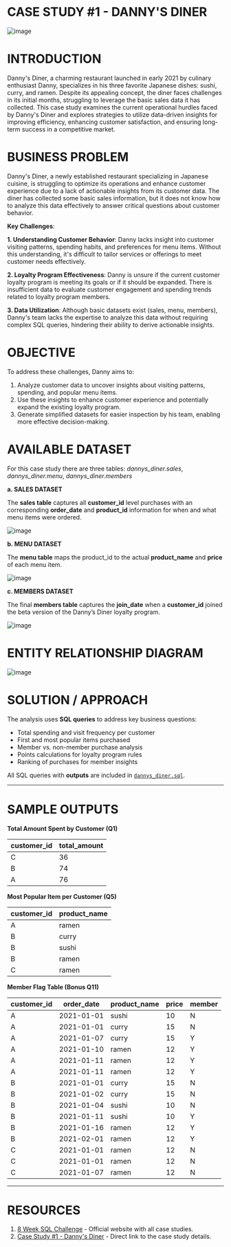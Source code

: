 # CASE STUDY #1 - DANNY'S DINER

![image](https://github.com/user-attachments/assets/ce374cce-c9c3-447c-be97-9c42d65b054e)

# INTRODUCTION

Danny's Diner, a charming restaurant launched in early 2021 by culinary enthusiast Danny, specializes in his three favorite Japanese dishes: sushi, curry, and ramen. Despite its appealing concept, the diner faces challenges in its initial months, struggling to leverage the basic sales data it has collected. This case study examines the current operational hurdles faced by Danny's Diner and explores strategies to utilize data-driven insights for improving efficiency, enhancing customer satisfaction, and ensuring long-term success in a competitive market.

# BUSINESS PROBLEM

Danny's Diner, a newly established restaurant specializing in Japanese cuisine, is struggling to optimize its operations and enhance customer experience due to a lack of actionable insights from its customer data. The diner has collected some basic sales information, but it does not know how to analyze this data effectively to answer critical questions about customer behavior.

**Key Challenges**:

**1. Understanding Customer Behavior**: Danny lacks insight into customer visiting patterns, spending habits, and preferences for menu items. Without this understanding, it's difficult to tailor services or offerings to meet customer needs effectively.

**2. Loyalty Program Effectiveness**: Danny is unsure if the current customer loyalty program is meeting its goals or if it should be expanded. There is insufficient data to evaluate customer engagement and spending trends related to loyalty program members.

**3. Data Utilization**: Although basic datasets exist (sales, menu, members), Danny's team lacks the expertise to analyze this data without requiring complex SQL queries, hindering their ability to derive actionable insights.

# OBJECTIVE

To address these challenges, Danny aims to:

1. Analyze customer data to uncover insights about visiting patterns, spending, and popular menu items.
2. Use these insights to enhance customer experience and potentially expand the existing loyalty program.
3. Generate simplified datasets for easier inspection by his team, enabling more effective decision-making.
   
# AVAILABLE DATASET

For this case study there are three tables: *dannys_diner.sales*, *dannys_diner.menu*, *dannys_diner.members*

**a. SALES DATASET**

The **sales table** captures all **customer_id** level purchases with an corresponding **order_date** and **product_id** information for when and what menu items were ordered.

![image](https://github.com/user-attachments/assets/9093a29a-d10b-40b1-8fb8-862cfda9dd90)

**b. MENU DATASET**

The **menu table** maps the product_id to the actual **product_name** and **price** of each menu item.

![image](https://github.com/user-attachments/assets/5d79d877-7806-489a-abe5-669535d8b52d)

**c. MEMBERS DATASET**

The final **members table** captures the **join_date** when a **customer_id** joined the beta version of the Danny’s Diner loyalty program.

![image](https://github.com/user-attachments/assets/8dfff157-05e1-44b5-a126-c824a557ef5a)

# ENTITY RELATIONSHIP DIAGRAM

![image](https://github.com/user-attachments/assets/10a5a471-b616-44f5-9bb8-e1c1b28bd1d6)

# SOLUTION / APPROACH

The analysis uses **SQL queries** to address key business questions:

- Total spending and visit frequency per customer  
- First and most popular items purchased  
- Member vs. non-member purchase analysis  
- Points calculations for loyalty program rules  
- Ranking of purchases for member insights  

All SQL queries with **outputs** are included in [`dannys_diner.sql`](dannys_diner.sql).

---

# SAMPLE OUTPUTS

**Total Amount Spent by Customer (Q1)**

| customer_id | total_amount |
|-------------|--------------|
| C           | 36           |
| B           | 74           |
| A           | 76           |

**Most Popular Item per Customer (Q5)**

| customer_id | product_name |
|-------------|--------------|
| A           | ramen        |
| B           | curry        |
| B           | sushi        |
| B           | ramen        |
| C           | ramen        |

**Member Flag Table (Bonus Q11)**

| customer_id | order_date | product_name | price | member |
|-------------|------------|--------------|-------|--------|
| A           | 2021-01-01 | sushi        | 10    | N      |
| A           | 2021-01-01 | curry        | 15    | N      |
| A           | 2021-01-07 | curry        | 15    | Y      |
| A           | 2021-01-10 | ramen        | 12    | Y      |
| A           | 2021-01-11 | ramen        | 12    | Y      |
| A           | 2021-01-11 | ramen        | 12    | Y      |
| B           | 2021-01-01 | curry        | 15    | N      |
| B           | 2021-01-02 | curry        | 15    | N      |
| B           | 2021-01-04 | sushi        | 10    | N      |
| B           | 2021-01-11 | sushi        | 10    | Y      |
| B           | 2021-01-16 | ramen        | 12    | Y      |
| B           | 2021-02-01 | ramen        | 12    | Y      |
| C           | 2021-01-01 | ramen        | 12    | N      |
| C           | 2021-01-01 | ramen        | 12    | N      |
| C           | 2021-01-07 | ramen        | 12    | N      |

---

# RESOURCES

1. [8 Week SQL Challenge](https://8weeksqlchallenge.com/) - Official website with all case studies.
2. [Case Study #1 - Danny's Diner](https://8weeksqlchallenge.com/case-study-1/) - Direct link to the case study details.
